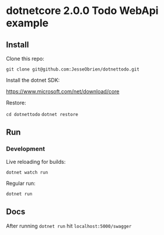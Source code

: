 # dotnetcore 2.0.0 Todo WebApi example

## Install

Clone this repo: 

`git clone git@github.com:JesseObrien/dotnettodo.git`

Install the dotnet SDK:

https://www.microsoft.com/net/download/core

Restore:

`cd dotnettodo`
`dotnet restore`

## Run

### Development

Live reloading for builds:

`dotnet watch run`

Regular run:

`dotnet run` 


## Docs

After running `dotnet run` hit `localhost:5000/swagger`